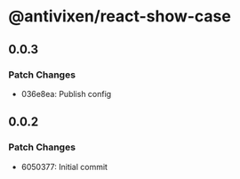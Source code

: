 # @antivixen/react-show-case

## 0.0.3

### Patch Changes

- 036e8ea: Publish config

## 0.0.2

### Patch Changes

- 6050377: Initial commit
